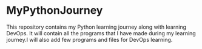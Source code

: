 # MyPythonJourney
This repository contains my Python learning journey along with learning DevOps. It will contain all the programs that I have made during my learning journey.I will also add few programs and files for DevOps learning.

